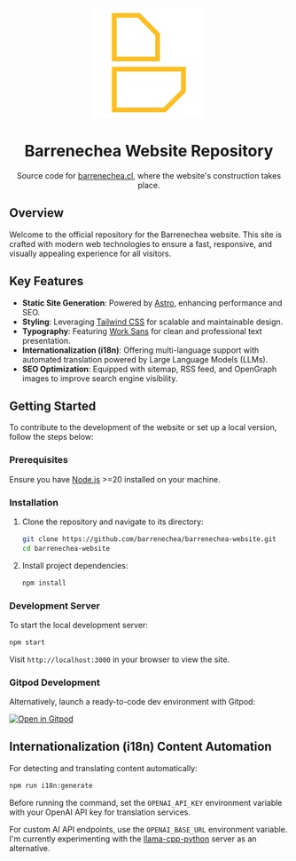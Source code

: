 <p align="center">
  <img src='src/assets/og-image.png' alt='Barrenechea Logo' width='200' />
</p>
<h1 align="center">Barrenechea Website Repository</h1>
<p align="center">
  Source code for <a href='https://www.barrenechea.cl/'>barrenechea.cl</a>, where the website's construction takes place.
</p>

## Overview

Welcome to the official repository for the Barrenechea website. This site is crafted with modern web technologies to ensure a fast, responsive, and visually appealing experience for all visitors.

## Key Features

- **Static Site Generation**: Powered by [Astro](https://astro.build/), enhancing performance and SEO.
- **Styling**: Leveraging [Tailwind CSS](https://tailwindcss.com/) for scalable and maintainable design.
- **Typography**: Featuring [Work Sans](https://fonts.google.com/specimen/Work+Sans) for clean and professional text presentation.
- **Internationalization (i18n)**: Offering multi-language support with automated translation powered by Large Language Models (LLMs).
- **SEO Optimization**: Equipped with sitemap, RSS feed, and OpenGraph images to improve search engine visibility.

## Getting Started

To contribute to the development of the website or set up a local version, follow the steps below:

### Prerequisites

Ensure you have [Node.js](https://nodejs.org/) >=20 installed on your machine.

### Installation

1. Clone the repository and navigate to its directory:

   ```bash
   git clone https://github.com/barrenechea/barrenechea-website.git
   cd barrenechea-website
   ```

2. Install project dependencies:

   ```bash
   npm install
   ```

### Development Server

To start the local development server:

```bash
npm start
```

Visit `http://localhost:3000` in your browser to view the site.

### Gitpod Development

Alternatively, launch a ready-to-code dev environment with Gitpod:

[![Open in Gitpod](https://gitpod.io/button/open-in-gitpod.svg)](https://gitpod.io/#https://github.com/barrenechea/barrenechea-website)

## Internationalization (i18n) Content Automation

For detecting and translating content automatically:

```bash
npm run i18n:generate
```

Before running the command, set the `OPENAI_API_KEY` environment variable with your OpenAI API key for translation services.

For custom AI API endpoints, use the `OPENAI_BASE_URL` environment variable. I'm currently experimenting with the [llama-cpp-python](https://github.com/abetlen/llama-cpp-python?tab=readme-ov-file#openai-compatible-web-server) server as an alternative.
